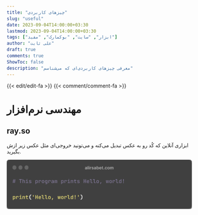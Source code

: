 ```yaml
---
title: "چیزهای کاربردی"
slug: "useful"
date: 2023-09-04T14:00:00+03:30
lastmod: 2023-09-04T14:00:00+03:30
tags: ["ابزار", "سایت", "بوکمارک", "مفید"]
author: "علی ثابت"
draft: true
comments: true
ShowToc: false
description: "معرفی چیزهای کاربردی‌ای که می‌شناسم"
---
```

{{< edit/edit-fa >}}
{{< comment/comment-fa >}}
# مهندسی نرم‌افزار
## ray.so
ابزاری آنلاین که کُد رو به عکس تبدیل می‌کنه و می‌تونید خروجی‌ای مثل عکس زیر ازش بگیرید.

![ray so](./images/ray-so.png#center)